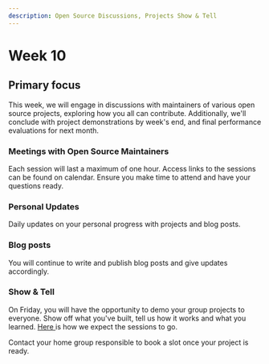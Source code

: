 ```yaml
---
description: Open Source Discussions, Projects Show & Tell
---
```


# Week 10

## Primary focus

This week, we will engage in discussions with maintainers of various open source projects, exploring how you all can contribute. Additionally, we'll conclude with project demonstrations by week's end, and final performance evaluations for next month.&#x20;

### Meetings with Open Source Maintainers

Each session will last a maximum of one hour. Access links to the sessions can be found on calendar. Ensure you make time to attend and have your questions ready.&#x20;

### Personal Updates

Daily updates on your personal progress with projects and blog posts.

### Blog posts

You will continue to write and publish blog posts and give updates accordingly.

### Show & Tell

On Friday, you will have the opportunity to demo your group projects to everyone. Show off what you've built, tell us how it works and what you learned. [Here ](../meetings.md)is how we expect the sessions to go.

Contact your home group responsible to book a slot once your project is ready.
